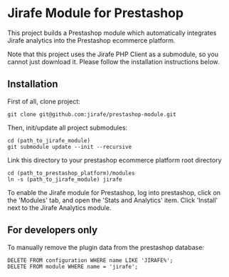 # Jirafe Module for Prestashop

This project builds a Prestashop module which automatically integrates Jirafe analytics into the Prestashop ecommerce platform.

Note that this project uses the Jirafe PHP Client as a submodule, so you cannot just download it.  Please follow the installation instructions below.

## Installation

First of all, clone project:

    git clone git@github.com:jirafe/prestashop-module.git

Then, init/update all project submodules:

    cd (path_to_jirafe_module)
    git submodule update --init --recursive

Link this directory to your prestashop ecommerce platform root directory

    cd (path_to_prestashop_platform)/modules
    ln -s (path_to_jirafe_module) jirafe

To enable the Jirafe module for Prestashop, log into prestashop, click on the 'Modules' tab, and open the 'Stats and Analytics' item.  Click 'Install' next to the Jirafe Analytics module.

## For developers only

To manually remove the plugin data from the prestashop database:

    DELETE FROM configuration WHERE name LIKE 'JIRAFE%';
    DELETE FROM module WHERE name = 'jirafe';
